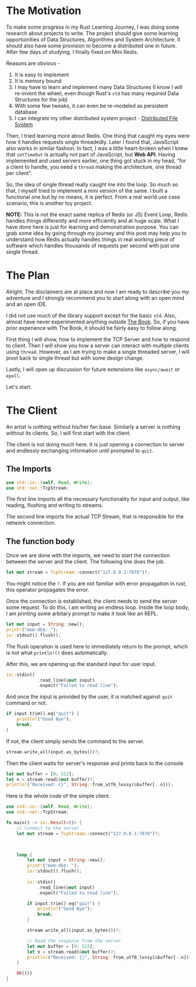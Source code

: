 The Motivation
==============

To make some progress in my Rust Learning Journey, I was doing some research about projects to write. The project should give some learning opportuinities of Data Structures, Algorithms and System Architecture. It should also have some provision to become a distributed one in future. After few days of studying, I finally fixed on Mini Redis.

Reasons are obvious -
1. It is easy to implement
1. It is memory bound
1. I may have to learn and implement many Data Structures (I know I will re-invent the wheel, even though Rust's `std` has many required Data Structures for the job)
1. With some few tweaks, it can even be re-modeled as persistent database
1. I can integrate my other distributed system project - [Distributed File System](https://github.com/Palash90/dist-fs)

Then, I tried learning more about Redis. One thing that caught my eyes were how it handles requests single threadedly. Later I found that, JavaScript also works in similar fashion. In fact, I was a little heart-broken when I knew that `setTimeOut` is actually not part of JavaScript, but __Web API__. Having implemented and used servers earlier, one thing got stuck in my head, "for a client to handle, you need a `thread` making the architecture, one thread per client".

So, the idea of single thread really caught me into the loop. So much so that, I myself tried to implement a mini version of the same. I built a functional one but by no means, it is perfect. From a real world use case scenario, this is another toy project.

__NOTE:__ This is not the exact same replica of Redis (or JS) Event Loop, Redis handles things differently and more efficiently and at huge scale. What I have done here is just for learning and demonstration purpose. You can grab some idea by going through my journey and this post may help you to understand how Redis actually handles things in real working piece of software which handles thousands of requests per second with just one single thread.

The Plan
========
Alright. The disclaimers are at place and now I am ready to describe you my adventure and I strongly recommend you to start along with an open mind and an open IDE.

I did not use much of the library support except for the basic `std`. Also, almost have never experimented anything outside [The Book](https://doc.rust-lang.org/stable/book/). So, if you have prior experience with The Book, it should be fairly easy to follow along.

First thing I will show, how to implement the TCP Server and how to respond to client. Then I will show you how a server can interact with multiple clients using `thread`. However, as I am trying to make a single threaded server, I will pivot back to single thread but with some design change.

Lastly, I will open up discussion for future extensions like `async/await` or `epoll`.

Let's start.

The Client
==========
An artist is nothing without his/her fan base. Similarly a server is nothing without its clients. So, I will first start with the client.

The client is not doing much here. It is just opening a connection to server and endlessly exchanging information until prompted to `quit`.

## The Imports
```rust
use std::io::{self, Read, Write};
use std::net::TcpStream;
```
The first line imports all the necessary functionality for input and output, like reading, flushing and writing to streams.

The second line imports the actual TCP Stream, that is responsible for the network connection.

## The function body
Once we are done with the imports, we need to start the connection between the server and the client. The following line does the job.

```rust
let mut stream = TcpStream::connect("127.0.0.1:7878")?;
```
You might notice the `?`. If you are not familiar with error propagation in rust, this operator propagates the error.

Once the connection is established, the client needs to send the server some request. To do this, I am writing an endless loop. Inside the loop body, I am printing some arbitary prompt to make it look like an REPL.

```rust
let mut input = String::new();
print!("mem-db$: ");
io::stdout().flush();
```
The flush operation is used here to immediately return to the prompt, which is not what `println!()` does automatically.

After this, we are opening up the standard input for user input.

```rust
io::stdin()
            .read_line(&mut input)
            .expect("Failed to read line");
```

And once the input is provided by the user, it is matched against `quit` command or not.

```rust
if input.trim().eq("quit") {
    println!("Good Bye");
    break;
}
```

If not, the client simply sends the command to the server.

```rust
stream.write_all(input.as_bytes())?;
```

Then the client waits for server's response and prints back to the console

```rust
let mut buffer = [0; 512];
let n = stream.read(&mut buffer)?;
println!("Received: {}", String::from_utf8_lossy(&buffer[..n]));
```

Here is the whole code of the simple client.
```rust
use std::io::{self, Read, Write};
use std::net::TcpStream;

fn main() -> io::Result<()> {
    // Connect to the server
    let mut stream = TcpStream::connect("127.0.0.1:7878")?;

    

    loop {
        let mut input = String::new();
        print!("mem-db$: ");
        io::stdout().flush();
        
        io::stdin()
            .read_line(&mut input)
            .expect("Failed to read line");

        if input.trim().eq("quit") {
            println!("Good Bye");
            break;
        }

        stream.write_all(input.as_bytes())?;

        // Read the response from the server
        let mut buffer = [0; 512];
        let n = stream.read(&mut buffer)?;
        println!("Received: {}", String::from_utf8_lossy(&buffer[..n]));
    }

    Ok(())
}
```